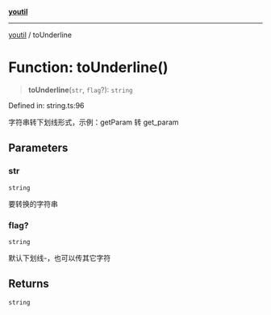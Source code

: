[**youtil**](../README.md)

***

[youtil](../globals.md) / toUnderline

# Function: toUnderline()

> **toUnderline**(`str`, `flag`?): `string`

Defined in: string.ts:96

字符串转下划线形式，示例：getParam 转 get_param

## Parameters

### str

`string`

要转换的字符串

### flag?

`string`

默认下划线-，也可以传其它字符

## Returns

`string`
